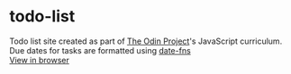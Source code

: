 # todo-list
Todo list site created as part of [The Odin Project](https://www.theodinproject.com/)'s JavaScript curriculum.  
Due dates for tasks are formatted using [date-fns](https://date-fns.org/)  
[View in browser](https://barrysweeney.github.io/todo-list/)
